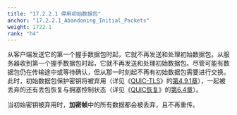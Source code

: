 ```yaml
---
title: "17.2.2.1 停用初始数据包"
anchor: "17.2.2.1_Abandoning_Initial_Packets"
weight: 1722.1
rank: "h4"
---
```


从客户端发送它的第一个握手数据包时起，它就不再发送和处理初始数据包。从服务器收到第一个握手数据包时起，它就不再发送和处理初始数据包。尽管可能有数据包仍在传输途中或等待确认，但从那一时刻起不再有初始数据包需要进行交换。此时，初始数据包保护密钥将被弃用（详见《[QUIC-TLS](../RFC9001_Chinese_Translation)》的[第4.9.1章](../RFC9001_Chinese_Translation/#4.9.1_Discarding_Initial_Keys)），一起被丢弃的还有丢包恢复与拥塞控制状态（详见《[QUIC恢复](../RFC9002_Chinese_Translation)》的[第6.4章](../RFC9002_Chinese_Translation/#6.4_Discarding_Keys_and_Packet_State)）。

当初始密钥被弃用时，**加密帧**中的所有数据都会被丢弃，且不再重传。
